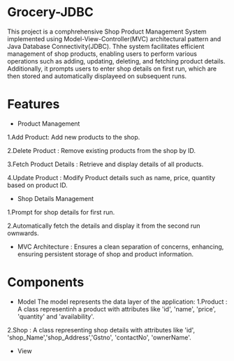 # Grocery-JDBC
This project is a comphrehensive Shop Product Management System implemented using Model-View-Controller(MVC) architectural pattern and Java Database Connectivity(JDBC).
Thhe system facilitates efficient management of shop products, enabling users to perform various operations such as adding, updating, deleting, and fetching product details. Additionally, it prompts users to enter shop details on first run, which are then stored and automatically displayeed on subsequent runs.

# Features
* Product Management
  
1.Add Product: Add new products to the shop.
  
2.Delete Product : Remove existing products from the shop by ID.
  
3.Fetch Product Details : Retrieve and display details of all products.

4.Update Product : Modify Product details such as name, price, quantity based on product ID.

* Shop Details Management

1.Prompt for shop details for first run.

2.Automatically fetch the details and display it from the second run ownwards.

* MVC Architecture : Ensures a clean separation of concerns, enhancing, ensuring persistent storage of shop and product information.

# Components

* Model
   The model represents the data layer of the application:
1.Product : A class representinh a product with attributes like 'id', 'name', 'price', 'quantity' and 'availability'.

2.Shop : A class representing shop details with attributes like 'id', 'shop_Name','shop_Address','Gstno', 'contactNo', 'ownerName'.

* View
